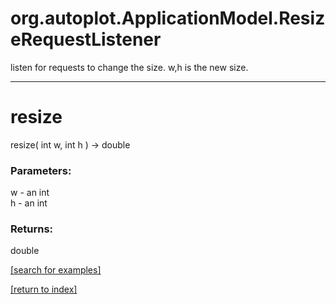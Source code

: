# org.autoplot.ApplicationModel.ResizeRequestListener

listen for requests to change the size.  w,h is the new size.

***
<a name="resize"></a>
# resize
resize( int w, int h ) &rarr; double



### Parameters:
w - an int
<br>h - an int

### Returns:
double


<a href="https://github.com/autoplot/dev/search?q=resize&unscoped_q=resize">[search for examples]</a>

<a href="https://github.com/autoplot/documentation/blob/master/javadoc/index-all.md">[return to index]</a>

